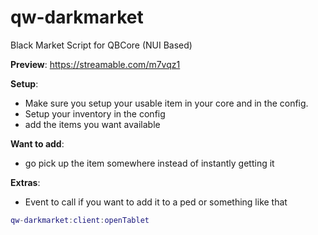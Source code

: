 # qw-darkmarket
Black Market Script for QBCore (NUI Based)

**Preview**:
https://streamable.com/m7vqz1

**Setup**:
- Make sure you setup your usable item in your core and in the config.
- Setup your inventory in the config
- add the items you want available

**Want to add**:
- go pick up the item somewhere instead of instantly getting it

**Extras**:
- Event to call if you want to add it to a ped or something like that

```lua
qw-darkmarket:client:openTablet
```
